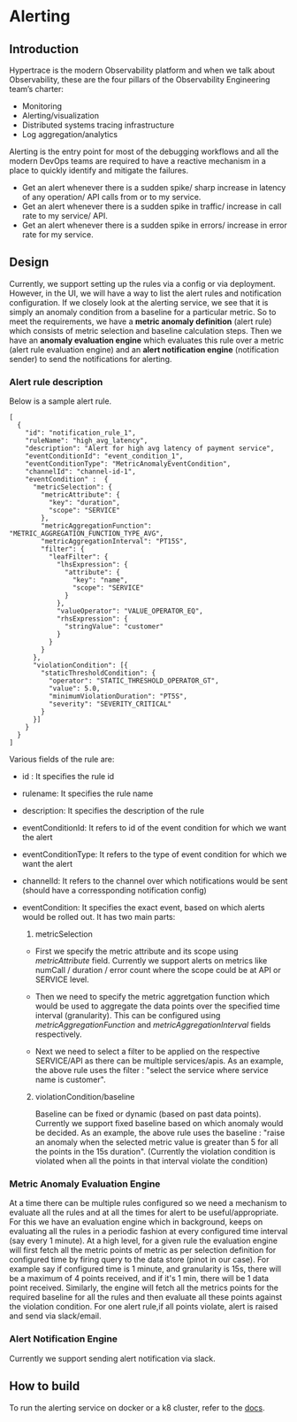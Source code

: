 # Alerting

## Introduction
Hypertrace is the modern Observability platform and when we talk about Observability, these are the four pillars of the Observability Engineering team’s charter:
- Monitoring
- Alerting/visualization
- Distributed systems tracing infrastructure
- Log aggregation/analytics

Alerting is the entry point for most of the debugging workflows and all the modern DevOps teams are required to have a reactive mechanism in a place to quickly identify and mitigate the failures. 

- Get an alert whenever there is a sudden spike/ sharp increase in latency of any operation/ API calls from or to my service.
- Get an alert whenever there is a sudden spike in traffic/ increase in call rate to my service/ API. 
- Get an alert whenever there is a sudden spike in errors/ increase in error rate for my service. 

## Design
Currently, we support setting up the rules via a config or via deployment. However, in the UI, we will have a way to list the alert rules and notification configuration. If we closely look at the alerting service, we see that it is simply an anomaly condition from a baseline for a particular metric. So to meet the requirements, we have a **metric anomaly definition** (alert rule) which consists of metric selection and baseline calculation steps. Then we have an **anomaly evaluation engine** which evaluates this rule over a metric (alert rule evaluation engine) and an **alert notification engine** (notification sender) to send the notifications for alerting.

### Alert rule description
Below is a sample alert rule.
```
[
  {
    "id": "notification_rule_1",
    "ruleName": "high_avg_latency",
    "description": "Alert for high avg latency of payment service",
    "eventConditionId": "event_condition_1",
    "eventConditionType": "MetricAnomalyEventCondition",
    "channelId": "channel-id-1",
    "eventCondition" :  {
      "metricSelection": {
        "metricAttribute": {
          "key": "duration",
          "scope": "SERVICE"
        },
        "metricAggregationFunction": "METRIC_AGGREGATION_FUNCTION_TYPE_AVG",
        "metricAggregationInterval": "PT15S",
        "filter": {
          "leafFilter": {
            "lhsExpression": {
              "attribute": {
                "key": "name",
                "scope": "SERVICE"
              }
            },
            "valueOperator": "VALUE_OPERATOR_EQ",
            "rhsExpression": {
              "stringValue": "customer"
            }
          }
        }
      },
      "violationCondition": [{
        "staticThresholdCondition": {
          "operator": "STATIC_THRESHOLD_OPERATOR_GT",
          "value": 5.0,
          "minimumViolationDuration": "PT5S",
          "severity": "SEVERITY_CRITICAL"
        }
      }]
    }
  }
]
```
Various fields of the rule are:
- id : It specifies the rule id
- rulename: It specifies the rule name
- description: It specifies the description of the rule
- eventConditionId: It refers to id of the event condition for which we want the alert
- eventConditionType: It refers to the type of event condition for which we want the alert
- channelId: It refers to the channel over which notifications would be sent (should have a corressponding notification config)
- eventCondition: It specifies the exact event, based on which alerts would be rolled out. It has two main parts:

  1. metricSelection

  - First we specify the metric attribute and its scope using *metricAttribute* field. Currently we support alerts on metrics like numCall / duration / error count where the scope could be at API or SERVICE level.
    
  - Then we need to specify the metric aggretgation function which would be used to aggregate the data points over the specified time interval (granularity). This can be configured using *metricAggregationFunction* and *metricAggregationInterval* fields respectively.

  - Next we need to select a filter to be applied on the respective SERVICE/API as there can be multiple services/apis. As an example, the above rule uses the filter : "select the service where service name is customer".

  2. violationCondition/baseline

      Baseline can be fixed or dynamic (based on past data points). Currently we support fixed baseline based on which anomaly would be decided. As an example, the above rule uses the baseline : "raise an anomaly when the selected metric value is greater than 5 for all the points in the 15s duration". (Currently the violation condition is violated when all the points in that interval violate the condition)

### Metric Anomaly Evaluation Engine
At a time there can be multiple rules configured so we need a mechanism to evaluate all the rules and at all the times for alert to be useful/appropriate. For this we have an evaluation engine which in background, keeps on evaluating all the rules in a periodic fashion at every configured time interval (say every 1 minute). At a high level, for a given rule the evaluation engine will first fetch all the metric points of metric as per selection definition for configured time by firing query to the data store (pinot in our case). For example say if configured time is 1 minute, and granularity is 15s, there will be a maximum of 4 points received, and if it's 1 min, there will be 1 data point received. Similarly, the engine will fetch all the metrics points for the required baseline for all the rules and then evaluate all these points against the violation condition. For one alert rule,if all points violate, alert is raised and send via slack/email.


### Alert Notification Engine
Currently we support sending alert notification via slack.


## How to build

To run the alerting service on docker or a k8 cluster, refer to the [docs](https://github.com/hypertrace/hypertrace). 
